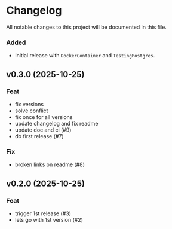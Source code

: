 # Changelog
All notable changes to this project will be documented in this file.

### Added
- Initial release with `DockerContainer` and `TestingPostgres`.

## v0.3.0 (2025-10-25)

### Feat

- fix versions
- solve conflict
- fix once for all versions
- update changelog and fix readme
- update doc and ci (#9)
- do first release (#7)

### Fix

- broken links on readme (#8)

## v0.2.0 (2025-10-25)

### Feat

- trigger 1st release (#3)
- lets go with 1st version (#2)
